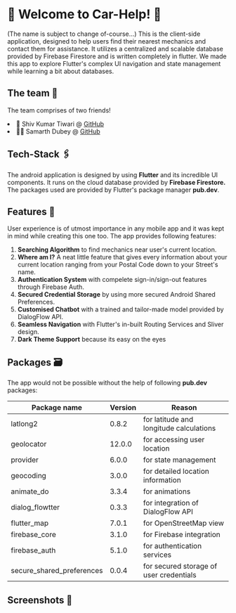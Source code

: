 # 🌟 Welcome to Car-Help! 🌟

(The name is subject to change of-course...)
This is the client-side application, designed to help users find their nearest mechanics and contact them for assistance. It utilizes a centralized and scalable database provided by Firebase Firestore and is written completely in flutter. We made this app to explore Flutter's complex UI navigation and state management while learning a bit about databases.

## The team 🚀
The team comprises of two friends!


<li>🙋 Shiv Kumar Tiwari @ <a href="https://github.com/Sh1vT">GitHub </a> 
<li>🙋‍♂️ Samarth Dubey @ <a href="https://github.com/Samarth512">GitHub</a>


##  Tech-Stack 🖇️
The android application is designed by using **Flutter**  and its incredible UI components. It runs on the cloud database provided by **Firebase Firestore.** The packages used are provided by Flutter's package manager **pub.dev**.

## Features 💯

User experience is of utmost importance in any mobile app and it was kept in mind while creating this one too. The app provides following features:

<ol>
<li> <b>Searching Algorithm</b> to find mechanics near user's current location.
<li> <b>Where am I?</b> A neat little feature that gives every information about your current location ranging from your Postal Code down to your Street's name.
<li> <b>Authentication System</b> with compelete sign-in/sign-out features through Firebase Auth.
<li> <b>Secured Credential Storage</b> by using more secured Android Shared Preferences.
<li> <b>Customised Chatbot</b> with a trained and tailor-made model provided by DialogFlow API.
<li> <b>Seamless Navigation</b> with Flutter's in-built Routing Services and Sliver design.
<li> <b>Dark Theme Support</b> because its easy on the eyes
</ol>

## Packages 🗃️

The app would not be possible without the help of following **pub.dev** packages:

|Package name | Version | Reason
|--|--|--
|latlong2|0.8.2| for latitude and longitude calculations
|geolocator|12.0.0| for accessing user location
|provider|6.0.0| for state management
|geocoding|3.0.0| for detailed location information
|animate_do| 3.3.4| for animations|
|dialog_flowtter|0.3.3| for integration of DialogFlow API
|flutter_map|7.0.1| for OpenStreetMap view
|firebase_core|3.1.0| for Firebase integration
|firebase_auth|5.1.0| for authentication services
|secure_shared_preferences|0.0.4| for secured storage of user credentials

## Screenshots 📸

